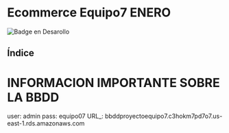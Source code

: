# Ecommerce Equipo7 ENERO

![Badge en Desarollo](https://img.shields.io/badge/STATUS-EN%20DESAROLLO-green)

## Índice


# INFORMACION IMPORTANTE SOBRE LA BBDD



user: admin
pass: equipo07
URL_: bbddproyectoequipo7.c3hokm7pd7o7.us-east-1.rds.amazonaws.com

